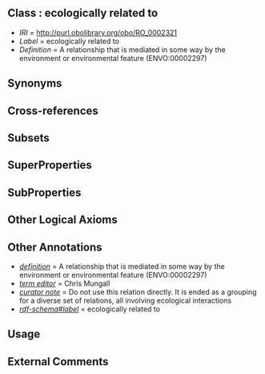 
## Class : ecologically related to

 * *IRI* = http://purl.obolibrary.org/obo/RO_0002321
 * *Label* = ecologically related to
 * *Definition* = A relationship that is mediated in some way by the environment or environmental feature (ENVO:00002297)

## Synonyms


## Cross-references


## Subsets


## SuperProperties


## SubProperties


## Other Logical Axioms


## Other Annotations

 * *[definition](../../IAO/15/IAO_0000115.md)* = A relationship that is mediated in some way by the environment or environmental feature (ENVO:00002297)
 * *[term editor](../../IAO/17/IAO_0000117.md)* = Chris Mungall
 * *[curator note](../../IAO/32/IAO_0000232.md)* = Do not use this relation directly. It is ended as a grouping for a diverse set of relations, all involving ecological interactions
 * *[rdf-schema#label](../../el/rdf-schema#label.md)* = ecologically related to

## Usage


## External Comments

